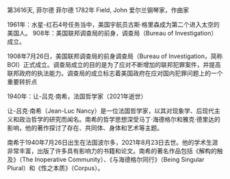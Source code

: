 第3616天, 菲尔德
菲尔德 1782年
Field, John 爱尔兰钢琴家，作曲家

1961年：水星-红石4号任务当中，美国宇航员古斯·格里森成为第二个进入太空的美国人。
908年：美国联邦调查局的前身，调查局（Bureau of Investigation）成立。

1908年7月26日，美国联邦调查局的前身调查局（Bureau of Investigation，简称BOI）正式成立。调查局成立的目的是为了应对不断增加的联邦犯罪案件，并提高联邦政府的执法能力。调查局的成立标志着美国政府在应对国内犯罪问题上的一个重要转折点


1940年：让-吕克·南希，法国哲学家（2021年逝世）

让-吕克·南希（Jean-Luc Nancy）是一位法国哲学家，以其对现象学、后现代主义和政治哲学的研究而闻名。南希的哲学思想深受马丁·海德格尔和雅克·德里达的影响，他的著作探讨了存在、共同体、身体和艺术等主题。

南希于1940年7月26日出生在法国波尔多，2021年8月23日去世。他的学术生涯非常丰富，出版了许多具有影响力的书籍和论文。南希的著名作品包括《解构的触及》（The Inoperative Community）、《与海德格尔同行》（Being Singular Plural）和《性之本质》（Corpus）。